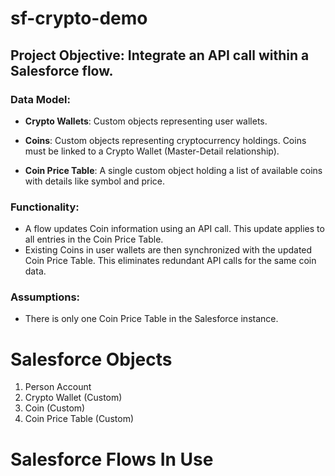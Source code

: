 # sf-crypto-demo
## Project Objective: Integrate an API call within a Salesforce flow.

### Data Model:

- **Crypto Wallets**: Custom objects representing user wallets.

- **Coins**: Custom objects representing cryptocurrency holdings. Coins must be linked to a Crypto Wallet (Master-Detail relationship).

- **Coin Price Table**: A single custom object holding a list of available coins with details like symbol and price.

### Functionality:

- A flow updates Coin information using an API call. This update applies to all entries in the Coin Price Table.
- Existing Coins in user wallets are then synchronized with the updated Coin Price Table. This eliminates redundant API calls for the same coin data.

### Assumptions:

- There is only one Coin Price Table in the Salesforce instance.

# Salesforce Objects
1. Person Account
2. Crypto Wallet (Custom)
3. Coin (Custom)
4. Coin Price Table (Custom)

# Salesforce Flows In Use
